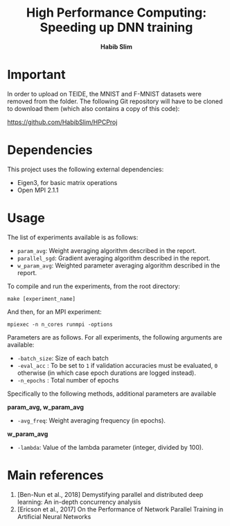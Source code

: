 <h1 align="center">
    High Performance Computing: Speeding up DNN training
</h1>
<p align="center">
<b>Habib Slim</b>
</p>

# Important

In order to upload on TEIDE, the MNIST and F-MNIST datasets were removed from the folder. The following Git repository will have to be cloned to download them (which also contains a copy of this code):

https://github.com/HabibSlim/HPCProj


# Dependencies
This project uses the following external dependencies:
- Eigen3, for basic matrix operations
- Open MPI 2.1.1

# Usage
The list of experiments available is as follows:
- `param_avg`: Weight averaging algorithm described in the report.
- `parallel_sgd`: Gradient averaging algorithm described in the report.
- `w_param_avg`: Weighted parameter averaging algorithm described in the report.

To compile and run the experiments, from the root directory:

`make [experiment_name]`

And then, for an MPI experiment:

`mpiexec -n n_cores runmpi -options`

Parameters are as follows. For all experiments, the following arguments are available:
- `-batch_size`: Size of each batch
- `-eval_acc`  : To be set to `1` if validation accuracies must be evaluated, `0` otherwise (in which case epoch durations are logged instead).
- `-n_epochs`  : Total number of epochs

Specifically to the following methods, additional parameters are available

**param_avg, w_param_avg**
- `-avg_freq`: Weight averaging frequency (in epochs).

**w_param_avg**
- `-lambda`: Value of the lambda parameter (integer, divided by 100).


# Main references
1. [Ben-Nun et al., 2018] Demystifying parallel and distributed deep learning: An in-depth concurrency analysis
2. [Ericson et al., 2017] On the Performance of Network Parallel Training in Artificial Neural Networks
